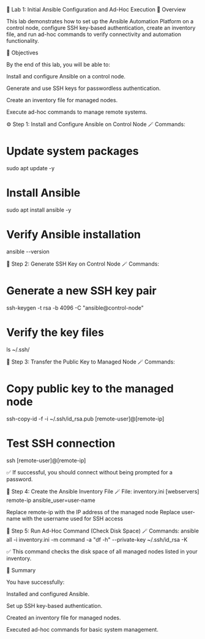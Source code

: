 🧩 Lab 1: Initial Ansible Configuration and Ad-Hoc Execution
📘 Overview

This lab demonstrates how to set up the Ansible Automation Platform on a control node, configure SSH key-based authentication, create an inventory file, and run ad-hoc commands to verify connectivity and automation functionality.

🎯 Objectives

By the end of this lab, you will be able to:

Install and configure Ansible on a control node.

Generate and use SSH keys for passwordless authentication.

Create an inventory file for managed nodes.

Execute ad-hoc commands to manage remote systems.

⚙️ Step 1: Install and Configure Ansible on Control Node
🪄 Commands:
# Update system packages
sudo apt update -y

# Install Ansible
sudo apt install ansible -y

# Verify Ansible installation
ansible --version

🔑 Step 2: Generate SSH Key on Control Node
🪄 Commands:
# Generate a new SSH key pair
ssh-keygen -t rsa -b 4096 -C "ansible@control-node"

# Verify the key files
ls ~/.ssh/

🔐 Step 3: Transfer the Public Key to Managed Node
🪄 Commands:
# Copy public key to the managed node
ssh-copy-id -f -i ~/.ssh/id_rsa.pub [remote-user]@[remote-ip]

# Test SSH connection
ssh [remote-user]@[remote-ip]


✅ If successful, you should connect without being prompted for a password.

📁 Step 4: Create the Ansible Inventory File
🪄 File: inventory.ini
[webservers]
remote-ip ansible_user=user-name


Replace remote-ip with the IP address of the managed node
Replace user-name with the username used for SSH access

🧠 Step 5: Run Ad-Hoc Command (Check Disk Space)
🪄 Commands:
ansible all -i inventory.ini -m command -a "df -h" --private-key ~/.ssh/id_rsa -K


✅ This command checks the disk space of all managed nodes listed in your inventory.

🧾 Summary

You have successfully:

Installed and configured Ansible.

Set up SSH key-based authentication.

Created an inventory file for managed nodes.

Executed ad-hoc commands for basic system management.